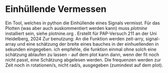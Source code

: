 # Einhüllende Vermessen
Ein Tool, welches in python die Einhüllende eines Signals vermisst. Für das Plotten (was aber auch auskommentiert werden kann) muss _plotnine_ installiert sein, siehe plotnine.org . Erstellt für PAP-Versuch 211 an der Uni Heidelberg, 2024
Zur benutzung: An die Funktion werden zeit-arry, signal-array und eine schätzung der breite eines bauches in der einhuellenden in sekunden eingegeben. ich empfehle, die funktion einmal ohne solch eine schätzung ablaufen zu lassen - auf dem plot kann dann, wenn der fit noch nicht passt, eine Schätzung abgelesen werden. Die frequenzen werden zur Zeit noch in rotationen/s, nicht rad/s, ausgegeben (zumindest auf dem plot). 
